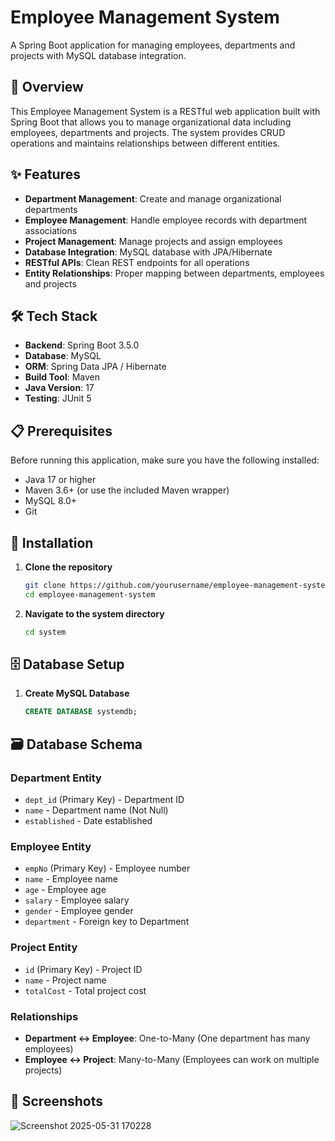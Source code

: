 # Employee Management System

A Spring Boot application for managing employees, departments and projects with MySQL database integration.

## 🎯 Overview

This Employee Management System is a RESTful web application built with Spring Boot that allows you to manage organizational data including employees, departments and projects. The system provides CRUD operations and maintains relationships between different entities.

## ✨ Features

- **Department Management**: Create and manage organizational departments
- **Employee Management**: Handle employee records with department associations
- **Project Management**: Manage projects and assign employees
- **Database Integration**: MySQL database with JPA/Hibernate
- **RESTful APIs**: Clean REST endpoints for all operations
- **Entity Relationships**: Proper mapping between departments, employees and projects

## 🛠 Tech Stack

- **Backend**: Spring Boot 3.5.0
- **Database**: MySQL
- **ORM**: Spring Data JPA / Hibernate
- **Build Tool**: Maven
- **Java Version**: 17
- **Testing**: JUnit 5

## 📋 Prerequisites

Before running this application, make sure you have the following installed:

- Java 17 or higher
- Maven 3.6+ (or use the included Maven wrapper)
- MySQL 8.0+
- Git

## 🚀 Installation

1. **Clone the repository**
   ```bash
   git clone https://github.com/yourusername/employee-management-system.git
   cd employee-management-system
   ```

2. **Navigate to the system directory**
   ```bash
   cd system
   ```

## 🗄 Database Setup

1. **Create MySQL Database**
   ```sql
   CREATE DATABASE systemdb;
   ```

## 🗃 Database Schema

### Department Entity
- `dept_id` (Primary Key) - Department ID
- `name` - Department name (Not Null)
- `established` - Date established

### Employee Entity
- `empNo` (Primary Key) - Employee number
- `name` - Employee name
- `age` - Employee age
- `salary` - Employee salary
- `gender` - Employee gender
- `department` - Foreign key to Department

### Project Entity
- `id` (Primary Key) - Project ID
- `name` - Project name
- `totalCost` - Total project cost

### Relationships
- **Department ↔ Employee**: One-to-Many (One department has many employees)
- **Employee ↔ Project**: Many-to-Many (Employees can work on multiple projects)

## 🚀 Screenshots

![Screenshot 2025-05-31 170228](https://github.com/user-attachments/assets/51da4276-b169-4706-b372-e82a8aa9807b)

